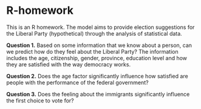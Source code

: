 # R-homework

This is an R homework. The model aims to provide election suggestions for the Liberal Party (hypothetical) through the analysis of statistical data.

**Question 1.** 
Based on some information that we know about a person, can we predict how do they feel about the Liberal Party? The information includes the age, citizenship, gender, province, education level and how they are satisfied with the way democracy works.

**Question 2.** 
Does the age factor significantly influence how satisfied are people with the performance of the federal government?

**Question 3.**
Does the feeling about the immigrants significantly influence the first choice to vote for?
